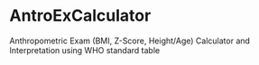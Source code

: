 # AntroExCalculator
Anthropometric Exam (BMI, Z-Score, Height/Age) Calculator and Interpretation using WHO standard table 
